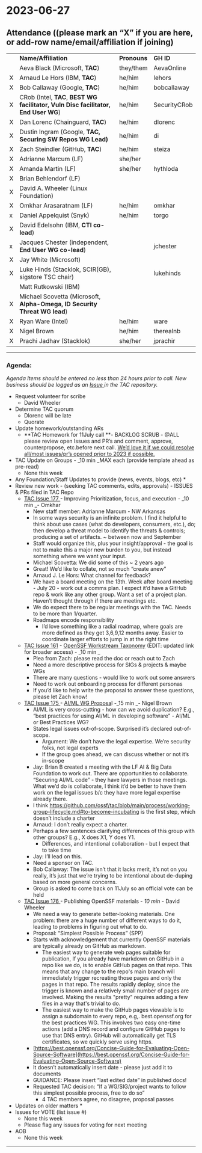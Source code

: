 # **2023-06-27**


## Attendance ((please **mark an “X” if you are here,** or add-row name/email/affiliation if joining)


<table>
  <tr>
   <td>
   </td>
   <td><strong>Name/Affiliation</strong>
   </td>
   <td><strong>Pronouns</strong>
   </td>
   <td><strong>GH ID</strong>
   </td>
  </tr>
  <tr>
   <td>
   </td>
   <td>Aeva Black (Microsoft, <strong>TAC</strong>)
   </td>
   <td>they/them
   </td>
   <td>AevaOnline
   </td>
  </tr>
  <tr>
   <td>X
   </td>
   <td>Arnaud Le Hors (IBM, <strong>TAC</strong>)
   </td>
   <td>he/him
   </td>
   <td>lehors
   </td>
  </tr>
  <tr>
   <td>X
   </td>
   <td>Bob Callaway (Google, <strong>TAC</strong>)  
   </td>
   <td>he/him
   </td>
   <td>bobcallaway
   </td>
  </tr>
  <tr>
   <td>X
   </td>
   <td>CRob (Intel, <strong>TAC</strong>, <strong>BEST WG facilitator, Vuln Disc facilitator, End User WG</strong>)
   </td>
   <td>he/him
   </td>
   <td>SecurityCRob
   </td>
  </tr>
  <tr>
   <td>X
   </td>
   <td>Dan Lorenc (Chainguard, <strong>TAC</strong>)
   </td>
   <td>he/him
   </td>
   <td>dlorenc
   </td>
  </tr>
  <tr>
   <td>X
   </td>
   <td>Dustin Ingram (Google, <strong>TAC, Securing SW Repos WG Lead)</strong>
   </td>
   <td>he/him
   </td>
   <td>di
   </td>
  </tr>
  <tr>
   <td>X
   </td>
   <td>Zach Steindler (GitHub, <strong>TAC</strong>)
   </td>
   <td>he/him
   </td>
   <td>steiza
   </td>
  </tr>
  <tr>
   <td>X
   </td>
   <td>Adrianne Marcum (LF)
   </td>
   <td>she/her
   </td>
   <td>
   </td>
  </tr>
  <tr>
   <td>X
   </td>
   <td>Amanda Martin (LF)
   </td>
   <td>she/her
   </td>
   <td>hythloda
   </td>
  </tr>
  <tr>
   <td>X
   </td>
   <td>Brian Behlendorf (LF)
   </td>
   <td>
   </td>
   <td>
   </td>
  </tr>
  <tr>
   <td>X
   </td>
   <td>David A. Wheeler (Linux Foundation)
   </td>
   <td>
   </td>
   <td>
   </td>
  </tr>
  <tr>
   <td>X
   </td>
   <td>Omkhar Arasaratnam (LF)
   </td>
   <td>he/him
   </td>
   <td>omkhar
   </td>
  </tr>
  <tr>
   <td>x
   </td>
   <td>Daniel Appelquist (Snyk)
   </td>
   <td>he/him
   </td>
   <td>torgo
   </td>
  </tr>
  <tr>
   <td>X
   </td>
   <td>David Edelsohn (IBM, <strong>CTI co-lead</strong>)
   </td>
   <td>
   </td>
   <td>
   </td>
  </tr>
  <tr>
   <td>x
   </td>
   <td>Jacques Chester (independent, <strong>End User WG co-lead</strong>)
   </td>
   <td>
   </td>
   <td>jchester
   </td>
  </tr>
  <tr>
   <td>X
   </td>
   <td>Jay White (Microsoft)
   </td>
   <td>
   </td>
   <td>
   </td>
  </tr>
  <tr>
   <td>X
   </td>
   <td>Luke Hinds (Stacklok, SCIR(GB), sigstore TSC chair)
   </td>
   <td>
   </td>
   <td>lukehinds
   </td>
  </tr>
  <tr>
   <td>
   </td>
   <td>Matt Rutkowski (IBM)
   </td>
   <td>
   </td>
   <td>
   </td>
  </tr>
  <tr>
   <td>X
   </td>
   <td>Michael Scovetta (Microsoft, <strong>Alpha-Omega, ID Security Threat WG lead</strong>)
   </td>
   <td>
   </td>
   <td>
   </td>
  </tr>
  <tr>
   <td>X
   </td>
   <td>Ryan Ware (Intel)
   </td>
   <td>he/him
   </td>
   <td>ware
   </td>
  </tr>
  <tr>
   <td>X
   </td>
   <td>Nigel Brown
   </td>
   <td>he/him
   </td>
   <td>therealnb
   </td>
  </tr>
  <tr>
   <td>X
   </td>
   <td>Prachi Jadhav (Stacklok)
   </td>
   <td>she/her
   </td>
   <td>jprachir
   </td>
  </tr>
</table>



---


### Agenda:

_Agenda Items should be entered no less than 24 hours prior to call.  New business should be logged as an [Issue ](https://github.com/ossf/tac/issues)in the TAC repository._



* Request volunteer for scribe
    *  David Wheeler 
* Determine TAC quorum
    *  Dlorenc will be late
    * Quorate
* Update homework/outstanding ARs
    * **TAC Homework for 11July call **- BACKLOG SCRUB  - @ALL please review open Issues and PR’s and comment, approve, counterpropose, etc.before next call.  <span style="text-decoration:underline;">We’d love it if we could resolve all/most issues/pr’s opened prior to 2023 if possible.</span>
* TAC Update on Groups - _10 min _MAX each (provide template ahead as pre-read)
    * None this week
* Any Foundation/Staff Updates to provide (news, events, blogs, etc)
    *  
* Review new work - (seeking TAC comments, edits, approvals) - ISSUES & PRs filed in TAC Repo
    * [TAC Issue 177 ](https://github.com/ossf/tac/issues/177)- Improving Prioritization, focus, and execution - _10 min _- Omkhar 
        * New staff member: Adrianne Marcum - NW Arkansas
        * In some ways security is an infinite problem. I find it helpful to think about use cases (what do developers, consumers, etc.), do; then develop a threat model to identify the threats & controls; producing a set of artifacts. ~ between now and September
        * Staff would organize this, plus your insight/approval - the goal is not to make this a major new burden to you, but instead something where we want your input.
        * Michael Scovetta: We did some of this ~ 2 years ago
        * Great! We’d like to collate, not so much “create anew”
        * Arnaud J. Le Hors: What channel for feedback?
        * We have a board meeting on the 13th. Week after board meeting - July 20 - work out a comms plan. I expect it’d have a GitHub repo & work like any other group. Want a set of a project plan. Haven’t thought through if there are meetings etc.
        * We do expect there to be regular meetings with the TAC. Needs to be more than 1/quarter.
        * Roadmaps encode responsibility
            * I’d love something like a radial roadmap, where goals are more defined as they get 3,6,9,12 months away. Easier to coordinate larger efforts to jump in at the right time
    * [TAC Issue 161](https://github.com/ossf/tac/issues/161) - [OpenSSF Workstream Taxonomy](https://docs.google.com/document/d/1uONXSNOcyrT8IJsC3R52KiwE78IJAsddO9EZwURXazg/edit?usp=sharing) (EDIT: updated link for broader access) - _10 min _
        * Plea from Zach: please read the doc or reach out to Zach
        * Need a more descriptive process for SIGs & projects & maybe WGs
        * There are many questions - would like to work out some answers
        * Need to work out onboarding process for different personas
        * If you’d like to help write the proposal to answer these questions, please let Zach know!
    * [TAC Issue 175 ](https://github.com/ossf/tac/issues/175)- [AI/ML WG Proposa](https://docs.google.com/document/d/1Dvg1qRXb3nMFH37n52JN6jKso324j0BS5C0QDOZ-W3g/edit#)l -_15 min _- Nigel Brown
        * AI/ML is very cross-cutting - how can we avoid duplication? E.g., “best practices for using AI/ML in developing software” - AI/ML or Best Practices WG?
        * States legal issues out-of-scope. Surprised it’s declared out-of-scope.
            * Argument: We don’t have the legal expertise. We’re security folks, not legal experts
            * If the group goes ahead, we can discuss whether or not it’s in-scope
        * Jay: Brian B created a meeting with the LF AI & Big Data Foundation to work out. There are opportunities to collaborate. “Securing AI/ML code” - they have lawyers in those meetings. What we’d do is collaborate, I think it’d be better to have them work on the legal issues b/c they have more legal expertise already there.
        * I think https://github.com/ossf/tac/blob/main/process/working-group-lifecycle.md#to-become-incubating is the first step, which doesn’t include a charter
        * Arnaud: I don’t really expect a charter.
        * Perhaps a few sentences clarifying differences of this group with other groups? E.g., X does X1, Y does Y1.
            * Differences, and intentional collaboration - but I expect that to take time
        * Jay: I’ll lead on this.
        * Need a sponsor on TAC.
        * Bob Callaway: The issue isn’t that it lacks merit, it’s not on you really, it’s just that we’re trying to be intentional about de-duping based on more general concerns.
        * Group is asked to come back on 11July so an official vote can be held
    * [TAC Issue 176 ](https://github.com/ossf/tac/issues/176)- Publishing OpenSSF materials - _10 min_ - David Wheeler
        * We need a way to generate better-looking materials. One problem: there are a huge number of different ways to do it, leading to problems in figuring out what to do.
        * Proposal: “Simplest Possible Process” (SPP)
        * Starts with acknowledgement that currently OpenSSF materials are typically already on GitHub as markdown.
            * The easiest way to generate web pages suitable for publication, If you already have markdown on GitHub in a repo like we do, is to enable GitHub pages on that repo. This means that any change to the repo's main branch will immediately trigger recreating those pages and only the pages in that repo. The results rapidly deploy, since the trigger is known and a relatively small number of pages are involved. Making the results "pretty" requires adding a few files in a way that's trivial to do.
            * The easiest way to make the GitHub pages viewable is to assign a subdomain to every repo, e.g,. best.openssf.org for the best practices WG. This involves two easy one-time actions (add a DNS record and configure GitHub pages to use that DNS entry). GitHub will automatically get TLS certificates, so we quickly serve using https.
        * [https://best.openssf.org/Concise-Guide-for-Evaluating-Open-Source-Software](https://best.openssf.org/Concise-Guide-for-Evaluating-Open-Source-Software)
        * It doesn’t automatically insert date - please just add it to documents
        * GUIDANCE: Please insert “last edited date” in published docs!
        * Requested TAC decision: “If a WG/SIG/project wants to follow this simplest possible process, free to do so”
            * 4 TAC members agree, no disagree, proposal passes
* Updates on older matters 
    * 
* Issues for VOTE (list issue #)
    * None this week
    * Please flag any issues for voting for next meeting
* AOB
    * None this week


---


